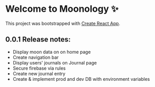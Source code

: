 # Welcome to Moonology ✨

This project was bootstrapped with [Create React App](https://github.com/facebook/create-react-app).

## 0.0.1 Release notes:
- Display moon data on on home page
- Create navigation bar
- Display users' journals on Journal page
- Secure firebase via rules
- Create new journal entry
- Create & implement prod and dev DB with environment variables





